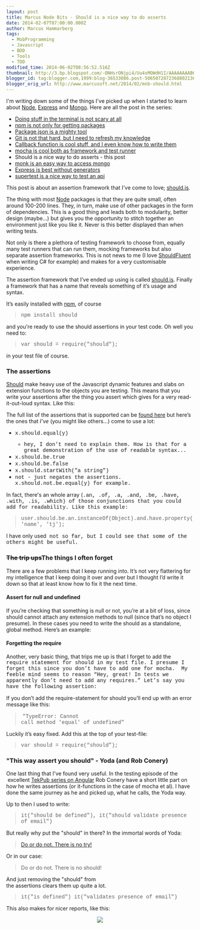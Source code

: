 ```yaml
---
layout: post
title: Marcus Node Bits - Should is a nice way to do asserts
date: 2014-02-07T07:00:00.000Z
author: Marcus Hammarberg
tags:
  - MobProgramming
  - Javascript
  - BDD
  - Tools
  - TDD
modified_time: 2014-06-02T08:56:52.516Z
thumbnail: http://3.bp.blogspot.com/-ONHsrONjpi4/Uu4xMOWdH1I/AAAAAAAAB6U/XmOgOFUgBvE/s72-c/Screen+Shot+2014-02-01+at+20.05.01+.png
blogger_id: tag:blogger.com,1999:blog-36533086.post-5065072872368802136
blogger_orig_url: http://www.marcusoft.net/2014/02/mnb-should.html
---
```





I'm writing down some of the things I've picked up when I started to
learn about <a href="http://nodejs.org/" target="_blank">Node</a>,
<a href="http://expressjs.com/" target="_blank">Express</a> and
<a href="http://www.mongodb.org/" target="_blank">Mongo</a>. Here are
all the post in the series:

- <a href="http://www.marcusoft.net/2014/02/mnb-terminal.html"
    target="_blank">Doing stuff in the terminal is not scary at all</a>
- <a href="http://www.marcusoft.net/2014/02/mnb-npm.html"
    target="_blank">npm is not only for getting packages</a>
- <a href="http://www.marcusoft.net/2014/02/mnb-packagejson.html"
    target="_blank">Package.json is a mighty tool</a>
- <a href="http://www.marcusoft.net/2014/02/mnb-git.html"
    target="_blank">Git is not that hard, but I need to refresh my
    knowledge</a>
- <a href="http://www.marcusoft.net/2014/02/mnb-callbacks.html"
    target="_blank">Callback function is cool stuff, and I even know how to
    write them</a>
- <span
    style="color: #0000ee; text-decoration: underline;"><a href="http://www.marcusoft.net/2014/02/mnb-mocha.html"
    target="_blank">mocha is cool both as framework and test runner</a>
- Should is a nice way to do asserts - this post
- <a href="http://www.marcusoft.net/2014/02/mnb-monk.html"
    target="_blank">monk is an easy way to access mongo</a>
- <a href="http://www.marcusoft.net/2014/02/mnb-express.html"
    target="_blank">Express is best without generators</a>
- <a href="http://www.marcusoft.net/2014/02/mnb-supertest.html"
    target="_blank">supertest is a nice way to test an api</a>

This post is about an assertion framework that I've come to love;
<a href="https://github.com/visionmedia/should.js/"
target="_blank">should.js</a>.

The thing with most
<a href="http://nodejs.org/" target="_blank">Node</a> packages is that
they are quite small, often around 100-200 lines. They, in turn, make
use of other packages in the form of dependencies. This is a good thing
and leads both to modularity, better design (maybe…) but gives you the
opportunity to stitch together an environment just like you like it.
Never is this better displayed than when writing tests.

Not only is there a plethora of testing framework to choose from,
equally many test runners that can run them, mocking frameworks but also
separate assertion frameworks. This is not news to me (I love
<a href="https://github.com/erichexter/Should"
target="_blank">ShouldFluent</a> when writing C# for example) and makes
for a very customisable experience.

The assertion framework that I’ve ended up using is called
<a href="https://github.com/visionmedia/should.js"
target="_blank">should.js</a>. Finally a framework that has a name that
reveals something of it’s usage and syntax.

It’s easily installed with
<a href="https://npmjs.org/" target="_blank">npm</a>, of course

> <span style="font-family: Courier New, Courier, monospace;">npm
> install should<span style="font-family: inherit;">

<span style="font-family: inherit;">and you're ready to use the should
assertions in your test code. Oh well you need to:

> <span style="font-family: Courier New, Courier, monospace;">var should
> = require("should");

in your test file of course.

### The assertions

<a href="https://github.com/visionmedia/should.js"
target="_blank">Should</a> make heavy use of the Javascript dynamic
features and slabs on extension functions to the objects you are
testing. This means that you write your assertions after the thing you
assert which gives for a very read-it-out-loud syntax. Like this:

The full list of the assertions that is supported can be
<a href="https://github.com/visionmedia/should.js/"
target="_blank">found here</a> but here’s the ones that *I’ve* (you
might like others...) come to use a lot:

- <span
    style="font-family: Courier New, Courier, monospace;">x.should.equal(y)
  - hey, I don't need to explain them. How is that for a great
    demonstration of the use of readable syntax...
- <span
    style="font-family: Courier New, Courier, monospace;">x.should.be.true
- <span
    style="font-family: Courier New, Courier, monospace;">x.should.be.false
- <span
    style="font-family: Courier New, Courier, monospace;">x.should.startWith("a
    string")
- <span
    style="font-family: Courier New, Courier, monospace;">not -
    just negates the assertions. <span
    style="font-family: Courier New, Courier, monospace;">x.should.not.be.equal(y)
    for example.

In fact, there's an whole array (<span
style="font-family: Courier New, Courier, monospace;">.an, .of, .a,
.and, .be, .have, .with, .is, .which) of those conjunctions that
you could add for readability. Like this <span
style="font-family: inherit;">example:<span
style="font-family: Courier New, Courier, monospace;">

> <span
> style="font-family: Courier New, Courier, monospace;">user.should.be.an.instanceOf(Object).and.have.property('name',
> 'tj');

<span style="font-family: inherit;">I have only used<span
style="font-family: Courier New, Courier, monospace;"> not<span
style="font-family: inherit;"> so far, but I could see that some of the
others might be useful.

### ~~The trip ups~~The things I often forget

There are a few problems that I keep running into. It’s not very
flattering for my intelligence that I keep doing it over and over but I
thought I’d write it down so that at least know how to fix it the next
time.

#### Assert for null and undefined

If you’re checking that something is null or not, you’re at a bit of
loss, since should cannot attach any extension methods to null (since
that’s no object I presume). In these cases you need to write the should
as a standalone, global method.
Here’s an example:

#### Forgetting the require

Another, very basic thing, that trips me up is that I forget to add the
<span
style="font-family: Courier New, Courier, monospace;">require
statement for <span
style="font-family: Courier New, Courier, monospace;">should in
my test file. I presume I forget this since you don’t have to add one
for mocha.  My feeble mind seems to reason “Hey, great! In tests we
apparently don’t need to add any requires.”
Let’s say you have the following assertion:

If you don’t add the require-statement for should you’ll end up with an
error message like this:

> <span class="Apple-tab-span" style="white-space: pre;"> <span
> style="font-family: Courier New, Courier, monospace;">"TypeError:
> Cannot call method 'equal' of undefined"

Luckily it’s easy fixed. Add this at the top of your test-file:

> <span style="font-family: Courier New, Courier, monospace;">var should
> = require(“should”);

### "This way assert you should" - Yoda (and Rob Conery)

One last thing that I've found very useful. In the testing episode of
the  excellent
<a href="http://tekpub.com/products/angular" target="_blank">TekPub
series on Angular</a> Rob Conery have a short little part on how he
writes assertions (or it-functions in the case of mocha et al). I have
done the same journey as he and picked up, what he calls, the Yoda
way.

Up to then I used to write:

> <span style="font-family: Courier New, Courier, monospace;">it("should
> be defined"),
> it("should validate presence of email")

But really why put the "should" in there? In the immortal words of
Yoda:

> <a href="http://www.youtube.com/watch?v=BQ4yd2W50No" target="_blank">Do
> or do not. There is no try!</a>

Or in our case:

> Do or do not. There is no should!

And just removing<span style="white-space: pre;"> the "should"
from the assertions clears them up quite a lot.

> <span style="font-family: Courier New, Courier, monospace;">it("is
> defined")
> it("validates presence of email")

This also makes for nicer reports, like this:

<div class="separator" style="clear: both; text-align: center;">

<a
href="http://3.bp.blogspot.com/-ONHsrONjpi4/Uu4xMOWdH1I/AAAAAAAAB6U/XmOgOFUgBvE/s1600/Screen+Shot+2014-02-01+at+20.05.01+.png"
data-imageanchor="1" style="margin-left: 1em; margin-right: 1em;"><img
src="http://3.bp.blogspot.com/-ONHsrONjpi4/Uu4xMOWdH1I/AAAAAAAAB6U/XmOgOFUgBvE/s1600/Screen+Shot+2014-02-01+at+20.05.01+.png"
data-border="0" /></a>

</div>
